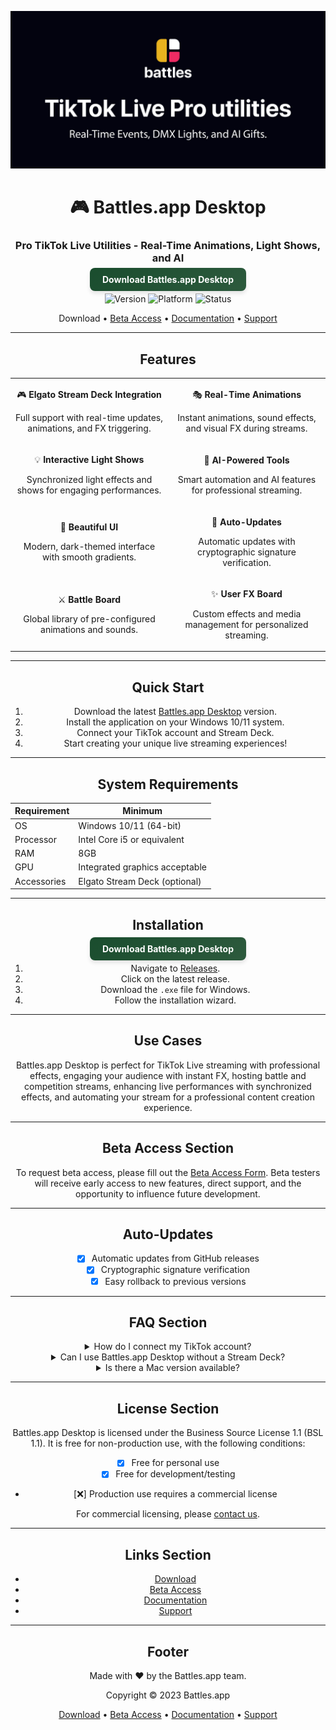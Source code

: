 <div align="center">

![Github banner](./.github/banner.jpg)
# 🎮 Battles.app Desktop
### Pro TikTok Live Utilities - Real-Time Animations, Light Shows, and AI
<a href="https://github.com/battles-app/desktop/releases/download/v0.0.15/battles.app_0.0.15_x64-setup.exe" style="background: linear-gradient(135deg, #1a4d2e 0%, #2d5a3d 100%); border: none; border-radius: 8px; box-shadow: 0 4px 6px rgba(0,0,0,0.1); color: white; padding: 10px 20px; text-decoration: none; font-weight: bold;">Download Battles.app Desktop</a>

![Version](https://img.shields.io/badge/version-0.0.15-blue?style=for-the-badge)
![Platform](https://img.shields.io/badge/platform-Windows%2010%2F11%20(64--bit)-blueviolet?style=for-the-badge&logo=windows)
![Status](https://img.shields.io/badge/status-Closed%20Beta-red?style=for-the-badge)

Download • [Beta Access](#beta-access-section) • [Documentation](#installation-section) • [Support](#footer)

---

## Features

<table>
<tr>
<td width="50%" align="center">

🎮 **Elgato Stream Deck Integration**

Full support with real-time updates, animations, and FX triggering.

</td>
<td width="50%" align="center">

🎭 **Real-Time Animations**

Instant animations, sound effects, and visual FX during streams.

</td>
</tr>
<tr>
<td align="center">

💡 **Interactive Light Shows**

Synchronized light effects and shows for engaging performances.

</td>
<td align="center">

🤖 **AI-Powered Tools**

Smart automation and AI features for professional streaming.

</td>
</tr>
<tr>
<td align="center">

🎨 **Beautiful UI**

Modern, dark-themed interface with smooth gradients.

</td>
<td align="center">

🔄 **Auto-Updates**

Automatic updates with cryptographic signature verification.

</td>
</tr>
<tr>
<td align="center">

⚔️ **Battle Board**

Global library of pre-configured animations and sounds.

</td>
<td align="center">

✨ **User FX Board**

Custom effects and media management for personalized streaming.

</td>
</tr>
</table>

---

## Quick Start

1. Download the latest [Battles.app Desktop](https://github.com/battles-app/desktop/releases/download/v0.0.15/battles.app_0.0.15_x64-setup.exe) version.
2. Install the application on your Windows 10/11 system.
3. Connect your TikTok account and Stream Deck.
4. Start creating your unique live streaming experiences!

---

## System Requirements

| Requirement | Minimum           |
|-------------|-------------------|
| OS          | Windows 10/11 (64-bit) |
| Processor   | Intel Core i5 or equivalent |
| RAM         | 8GB               |
| GPU         | Integrated graphics acceptable |
| Accessories | Elgato Stream Deck (optional) |

---

## Installation

<a href="https://github.com/battles-app/desktop/releases/download/v0.0.15/battles.app_0.0.15_x64-setup.exe" style="background: linear-gradient(135deg, #1a4d2e 0%, #2d5a3d 100%); border: none; border-radius: 8px; box-shadow: 0 4px 6px rgba(0,0,0,0.1); color: white; padding: 10px 20px; text-decoration: none; font-weight: bold;">Download Battles.app Desktop</a>

1. Navigate to [Releases](https://github.com/battles-app/desktop/releases).
2. Click on the latest release.
3. Download the `.exe` file for Windows.
4. Follow the installation wizard.

---

## Use Cases

Battles.app Desktop is perfect for TikTok Live streaming with professional effects, engaging your audience with instant FX, hosting battle and competition streams, enhancing live performances with synchronized effects, and automating your stream for a professional content creation experience.

---

## Beta Access Section

To request beta access, please fill out the [Beta Access Form](#). Beta testers will receive early access to new features, direct support, and the opportunity to influence future development.

---

## Auto-Updates

- [x] Automatic updates from GitHub releases
- [x] Cryptographic signature verification
- [x] Easy rollback to previous versions

---

## FAQ Section

<details>
<summary>How do I connect my TikTok account?</summary>
After installation, open the app and navigate to Settings > Accounts to connect your TikTok account.
</details>

<details>
<summary>Can I use Battles.app Desktop without a Stream Deck?</summary>
Yes! While Stream Deck enhances the experience, you can fully use the app's features without it.
</details>

<details>
<summary>Is there a Mac version available?</summary>
Currently, Battles.app Desktop is only available for Windows 10/11 (64-bit) systems.
</details>

---

## License Section

Battles.app Desktop is licensed under the Business Source License 1.1 (BSL 1.1). It is free for non-production use, with the following conditions:

- [x] Free for personal use
- [x] Free for development/testing
- [❌] Production use requires a commercial license

For commercial licensing, please [contact us](#).

---

## Links Section

- [Download](https://github.com/battles-app/desktop/releases/download/v0.0.15/battles.app_0.0.15_x64-setup.exe)
- [Beta Access](#beta-access-section)
- [Documentation](#installation-section)
- [Support](#footer)

---

## Footer

Made with ❤️ by the Battles.app team.

Copyright © 2023 Battles.app

[Download](https://github.com/battles-app/desktop/releases/download/v0.0.15/battles.app_0.0.15_x64-setup.exe) • [Beta Access](#beta-access-section) • [Documentation](#installation-section) • [Support](#footer)

</div>